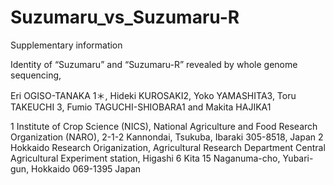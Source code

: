 # Suzumaru_vs_Suzumaru-R
Supplementary information

Identity of “Suzumaru” and “Suzumaru-R” revealed by whole genome sequencing,

Eri OGISO-TANAKA 1＊, Hideki KUROSAKI2, Yoko YAMASHITA3, Toru TAKEUCHI 3, Fumio TAGUCHI-SHIOBARA1 and Makita HAJIKA1

1 Institute of Crop Science (NICS), National Agriculture and Food Research Organization (NARO), 2-1-2 Kannondai, Tsukuba, Ibaraki 305-8518, Japan
2 Hokkaido Research Origanization, Agricultural Research Department Central Agricultural Experiment station, Higashi 6 Kita 15 Naganuma-cho, Yubari-gun, Hokkaido 069-1395 Japan

